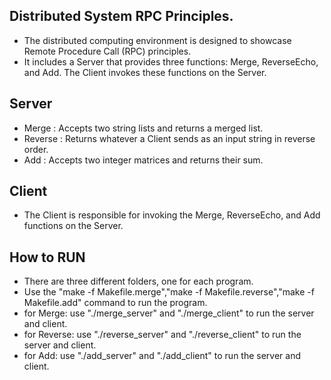 ## Distributed System RPC Principles.

- The distributed computing environment is designed to showcase Remote Procedure Call (RPC) principles.
- It includes a Server that provides three functions: Merge, ReverseEcho, and Add. The Client invokes these functions on the Server.

## Server
- Merge : Accepts two string lists and returns a merged list.
- Reverse : Returns whatever a Client sends as an input string in reverse order.
- Add : Accepts two integer matrices and returns their sum.

## Client
- The Client is responsible for invoking the Merge, ReverseEcho, and Add functions on the Server.

## How to RUN
- There are three different folders, one for each program.
- Use the "make -f Makefile.merge","make -f Makefile.reverse","make -f Makefile.add" command to run the program.
- for Merge: use "./merge_server" and "./merge_client" to run the server and client.
- for Reverse: use "./reverse_server" and "./reverse_client" to run the server and client.
- for Add: use "./add_server" and "./add_client" to run the server and client.
